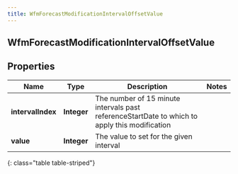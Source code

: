 ```yaml
---
title: WfmForecastModificationIntervalOffsetValue
---
```

## WfmForecastModificationIntervalOffsetValue


## Properties

| Name | Type | Description | Notes |
| ------------ | ------------- | ------------- | ------------- |
| **intervalIndex** | <!----><!---->**Integer**<!----> | The number of 15 minute intervals past referenceStartDate to which to apply this modification |  |
| **value** | <!----><!---->**Integer**<!----> | The value to set for the given interval |  |
{: class="table table-striped"}



